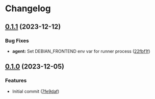 # Changelog

## [0.1.1](https://github.com/hostinger/fireactions/compare/fireactions-agent-v0.1.0...fireactions-agent-v0.1.1) (2023-12-12)


### Bug Fixes

* **agent:** Set DEBIAN_FRONTEND env var for runner process ([22fbf1f](https://github.com/hostinger/fireactions/commit/22fbf1f767fe5c8951587f9a6cee689e6899b01e))

## [0.1.0](https://github.com/hostinger/fireactions/compare/fireactions-agent-v0.0.1...fireactions-agent-v0.1.0) (2023-12-05)


### Features

* Initial commit ([7fe9daf](https://github.com/hostinger/fireactions/commit/7fe9daf36e60f01edffa455b5add4806fc18ec50))
